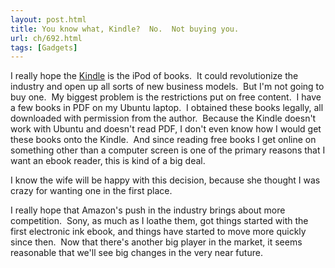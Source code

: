 ```yaml
---
layout: post.html
title: You know what, Kindle?  No.  Not buying you.
url: ch/692.html
tags: [Gadgets]
---
```

I really hope the [Kindle](http://www.amazon.com/kindle) is the iPod of books.  It could revolutionize the industry and open up all sorts of new business models.  But I'm not going to buy one.  My biggest problem is the restrictions put on free content.  I have a few books in PDF on my Ubuntu laptop.  I obtained these books legally, all downloaded with permission from the author.  Because the Kindle doesn't work with Ubuntu and doesn't read PDF, I don't even know how I would get these books onto the Kindle.  And since reading free books I get online on something other than a computer screen is one of the primary reasons that I want an ebook reader, this is kind of a big deal.

I know the wife will be happy with this decision, because she thought I was crazy for wanting one in the first place.

I really hope that Amazon's push in the industry brings about more competition.  Sony, as much as I loathe them, got things started with the first electronic ink ebook, and things have started to move more quickly since then.  Now that there's another big player in the market, it seems reasonable that we'll see big changes in the very near future.
